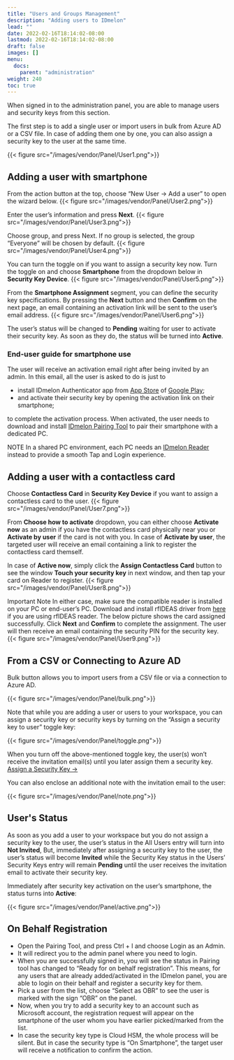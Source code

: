 ```yaml
---
title: "Users and Groups Management"
description: "Adding users to IDmelon"
lead: ""
date: 2022-02-16T18:14:02-08:00
lastmod: 2022-02-16T18:14:02-08:00
draft: false
images: []
menu:
  docs:
    parent: "administration"
weight: 240
toc: true
---
```


When signed in to the administration panel, you are able to manage users and security keys from this section.

The first step is to add a single user or import users in bulk from Azure AD or a CSV file. In case of adding them one by one, you can also assign a security key to the user at the same time.

{{< figure src="/images/vendor/Panel/User1.png">}}

## Adding a user with smartphone

From the action button at the top, choose “New User -> Add a user” to open the wizard below.
{{< figure src="/images/vendor/Panel/User2.png">}}

Enter the user’s information and press **Next**.
{{< figure src="/images/vendor/Panel/User3.png">}}

Choose group, and press Next. If no group is selected, the group “Everyone” will be chosen by default.
{{< figure src="/images/vendor/Panel/User4.png">}}

You can turn the toggle on if you want to assign a security key now. Turn the toggle on and choose **Smartphone** from the dropdown below in **Security Key Device**.
{{< figure src="/images/vendor/Panel/User5.png">}}

From the **Smartphone Assignment** segment, you can define the security key specifications.
By pressing the **Next** button and then **Confirm** on the next page, an email containing an activation link will be sent to the user’s email address.
{{< figure src="/images/vendor/Panel/User6.png">}}

The user’s status will be changed to **Pending** waiting for user to activate their security key. As soon as they do, the status will be turned into **Active**.

### End-user guide for smartphone use

The user will receive an activation email right after being invited by an admin. In this email, all the user is asked to do is just to

- install IDmelon Authenticator app from [App Store](https://apps.apple.com/ca/app/idmelon/id1511376376) of [Google Play](https://play.google.com/store/apps/details?id=com.vancosys.authenticator.business&hl=en_CA&gl=US);
- and activate their security key by opening the activation link on their smartphone;

to complete the activation process. When activated, the user needs to download and install [IDmelon Pairing Tool](https://www.idmelon.com/download/) to pair their smartphone with a dedicated PC.

NOTE In a shared PC environment, each PC needs an [IDmelon Reader](https://www.idmelon.com/idmelon-reader/) instead to provide a smooth Tap and Login experience.

## Adding a user with a contactless card

Choose **Contactless Card** in **Security Key Device** if you want to assign a contactless card to the user.
{{< figure src="/images/vendor/Panel/User7.png">}}

From **Choose how to activate** dropdown, you can either choose **Activate now** as an admin if you have the contactless card physically near you or **Activate by user** if the card is not with you. In case of **Activate by user**, the targeted user will receive an email containing a link to register the contactless card themself.

In case of **Active now**, simply click the **Assign Contactless Card** button to see the window **Touch your security key** in next window, and then tap your card on Reader to register.
{{< figure src="/images/vendor/Panel/User8.png">}}

Important Note In either case, make sure the compatible reader is installed on your PC or end-user’s PC. Download and install rfIDEAS driver from [here](https://idmeloncom-my.sharepoint.com/:u:/g/personal/hassan_idmelon_com/EURzGLDsaAhHhoBKw3cKQlwB9y3cOMHUEvCtVlugh1TDwQ?e=7ZLdNw) if you are using rfIDEAS reader.
The below picture shows the card assigned successfully. Click **Next** and **Confirm** to complete the assignment. The user will then receive an email containing the security PIN for the security key.
{{< figure src="/images/vendor/Panel/User9.png">}}

## From a CSV or Connecting to Azure AD

Bulk button allows you to import users from a CSV file or via a connection to Azure AD.

{{< figure src="/images/vendor/Panel/bulk.png">}}

Note that while you are adding a user or users to your workspace, you can assign a security key or security keys by turning on the “Assign a security key to user” toggle key:

{{< figure src="/images/vendor/Panel/toggle.png">}}

When you turn off the above-mentioned toggle key, the user(s) won’t receive the invitation email(s) until you later assign them a security key. [Assign a Security Key →](https://docs.idmelon.com/docs/administration/securitykeymgmt/)

You can also enclose an additional note with the invitation email to the user:

{{< figure src="/images/vendor/Panel/note.png">}}

## User's Status

As soon as you add a user to your workspace but you do not assign a security key to the user, the user’s status in the All Users entry will turn into **Not Invited**, But, immediately after assigning a security key to the user, the user’s status will become **Invited** while the Security Key status in the Users’ Security Keys entry will remain **Pending** until the user receives the invitation email to activate their security key.

Immediately after security key activation on the user’s smartphone, the status turns into **Active**:

{{< figure src="/images/vendor/Panel/active.png">}}

## On Behalf Registration

- Open the Pairing Tool, and press Ctrl + I and choose Login as an Admin.
- It will redirect you to the admin panel where you need to login.
- When you are successfully signed in, you will see the status in Pairing tool has changed to “Ready for on behalf registration”. This means, for any users that are already added/activated in the IDmelon panel, you are able to login on their behalf and register a security key for them.
- Pick a user from the list, choose “Select as OBR” to see the user is marked with the sign “OBR” on the panel.
- Now, when you try to add a security key to an account such as Microsoft account, the registration request will appear on the smartphone of the user whom you have earlier picked/marked from the list.
- In case the security key type is Cloud HSM, the whole process will be silent. But in case the security type is “On Smartphone”, the target user will receive a notification to confirm the action.
